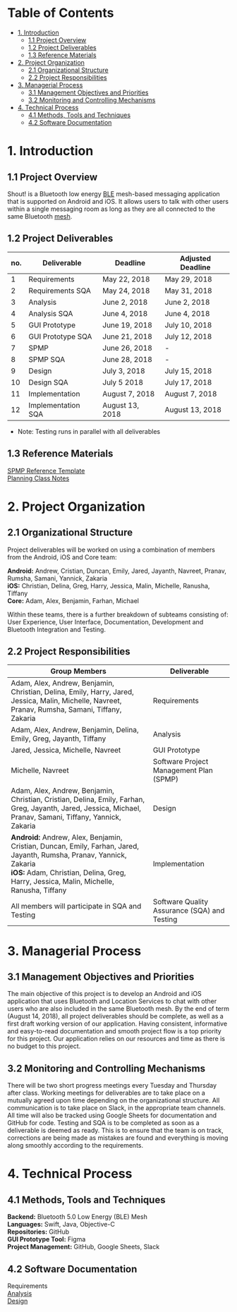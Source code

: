 # Table of Contents
- [1. Introduction](#1-introduction) 
   * [1.1 Project Overview](#11-project-overview)
   * [1.2 Project Deliverables](#12-project-deliverables)
   * [1.3 Reference Materials](#13-reference-materials)
- [2. Project Organization](#2-project-organization)
   * [2.1 Organizational Structure](#21-organizational-structure)  
   * [2.2 Project Responsibilities](#22-project-responsibilities)
- [3. Managerial Process](#3-managerial-process)
   * [3.1 Management Objectives and Priorities](#31-management-objectives-and-priorities)
   * [3.2 Monitoring and Controlling Mechanisms](#32-monitoring-and-controlling-mechanisms)
 - [4. Technical Process](#4-technical-process)
    * [4.1 Methods, Tools and Techniques](#41-methods-tools-and-techniques)
    * [4.2 Software Documentation](#42-software-documentation)
    
     
# 1. Introduction 

## 1.1 Project Overview

Shout! is a Bluetooth low energy [BLE](https://en.wikipedia.org/wiki/Bluetooth_Low_Energy) mesh-based messaging application that is supported on Android and iOS. It allows users to talk with other users within a single messaging room as long as they are all connected to the same Bluetooth [mesh](https://www.bluetooth.com/bluetooth-technology/topology-options/le-mesh/mesh-tech).

## 1.2 Project Deliverables

| no. | Deliverable | Deadline | Adjusted Deadline | 
| ----- | ---- | ----------- | ------- |
|1|Requirements|May 22, 2018|May 29, 2018|
|2|Requirements SQA|May 24, 2018|May 31, 2018|
|3|Analysis|June 2, 2018|June 2, 2018|
|4|Analysis SQA|June 4, 2018|June 4, 2018|
|5|GUI Prototype|June 19, 2018|July 10, 2018|
|6|GUI Prototype SQA|June 21, 2018|July 12, 2018|
|7|SPMP|June 26, 2018| - |
|8|SPMP SQA|June 28, 2018| - |
|9|Design|July 3, 2018|July 15, 2018|
|10|Design SQA|July 5 2018|July 17, 2018|
|11|Implementation|August 7, 2018|August 7, 2018|
|12|Implementation SQA|August 13, 2018|August 13, 2018|

* Note: Testing runs in parallel with all deliverables

## 1.3 Reference Materials
[SPMP Reference Template](https://cs.uwaterloo.ca/~apidduck/se362/Assignments/A2/spmp)<br/>
[Planning Class Notes](https://bohr.wlu.ca/cp317/notes/17_planning.php)


# 2. Project Organization
## 2.1 Organizational Structure
Project deliverables will be worked on using a combination of members from the Android, iOS and Core team:

<strong>Android:</strong> Andrew, Cristian, Duncan, Emily, Jared, Jayanth, Navreet, Pranav, Rumsha, Samani, Yannick, Zakaria<br /> 
<strong>iOS:</strong> Christian, Delina, Greg, Harry, Jessica, Malin, Michelle, Ranusha, Tiffany<br /> 
<strong>Core:</strong> Adam, Alex, Benjamin, Farhan, Michael

Within these teams, there is a further breakdown of subteams consisting of:
User Experience, User Interface, Documentation, Development and Bluetooth Integration and Testing.

## 2.2 Project Responsibilities

| Group Members | Deliverable |
| -------------------- | ----------- |
|Adam, Alex, Andrew, Benjamin, Christian, Delina, Emily, Harry, Jared, Jessica, Malin, Michelle, Navreet, Pranav, Rumsha, Samani, Tiffany, Zakaria|Requirements|
|Adam, Alex, Andrew, Benjamin, Delina, Emily, Greg, Jayanth, Tiffany|Analysis|
|Jared, Jessica, Michelle, Navreet|GUI Prototype|
|Michelle, Navreet|Software Project Management Plan (SPMP)|
|Adam, Alex, Andrew, Benjamin, Christian, Cristian, Delina, Emily, Farhan, Greg, Jayanth, Jared, Jessica, Michael, Pranav, Samani, Tiffany, Yannick, Zakaria|Design|
|<strong>Android:</strong> Andrew, Alex, Benjamin, Cristian, Duncan, Emily, Farhan, Jared, Jayanth, Rumsha, Pranav, Yannick, Zakaria <br/> <strong>iOS:</strong> Adam, Christian, Delina, Greg, Harry, Jessica, Malin, Michelle, Ranusha, Tiffany|Implementation|
|All members will participate in SQA and Testing|Software Quality Assurance (SQA) and Testing|



# 3. Managerial Process
## 3.1 Management Objectives and Priorities
The main objective of this project is to develop an Android and iOS application that uses Bluetooth and Location Services to chat with other users who are also included in the same Bluetooth mesh. By the end of term (August 14, 2018), all project deliverables should be complete, as well as a first draft working version of our application. Having consistent, informative and easy-to-read documentation and smooth project flow is a top priority for this project. Our application relies on our resources and time as there is no budget to this project.

## 3.2 Monitoring and Controlling Mechanisms 
There will be two short progress meetings every Tuesday and Thursday after class. Working meetings for deliverables are to take place on a mutually agreed upon time depending on the organizational structure.
All communication is to take place on Slack, in the appropriate team channels. All time will also be tracked using Google Sheets for documentation and GitHub for code.
Testing and SQA is to be completed as soon as a deliverable is deemed as ready. This is to ensure that the team is on track, corrections are being made as mistakes are found and everything is moving along smoothly according to the requirements.


# 4. Technical Process
## 4.1 Methods, Tools and Techniques

<strong>Backend:</strong> Bluetooth 5.0 Low Energy (BLE) Mesh<br/>
<strong>Languages:</strong> Swift, Java, Objective-C<br/>
<strong>Repositories:</strong> GitHub<br/>
<strong>GUI Prototype Tool:</strong> Figma<br/>
<strong>Project Management:</strong> GitHub, Google Sheets, Slack<br/>

## 4.2 Software Documentation
Requirements<br/>
[Analysis](https://cp317s18.github.io/analysis/)<br/>
[Design](https://cp317s18.github.io/design/)


